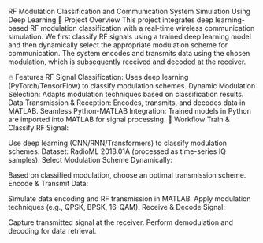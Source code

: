 RF Modulation Classification and Communication System Simulation Using Deep Learning
📌 Project Overview
This project integrates deep learning-based RF modulation classification with a real-time wireless communication simulation. We first classify RF signals using a trained deep learning model and then dynamically select the appropriate modulation scheme for communication. The system encodes and transmits data using the chosen modulation, which is subsequently received and decoded at the receiver.

🔥 Features
RF Signal Classification: Uses deep learning (PyTorch/TensorFlow) to classify modulation schemes.
Dynamic Modulation Selection: Adapts modulation techniques based on classification results.
Data Transmission & Reception: Encodes, transmits, and decodes data in MATLAB.
Seamless Python-MATLAB Integration: Trained models in Python are imported into MATLAB for signal processing.
🚀 Workflow
Train & Classify RF Signal:

Use deep learning (CNN/RNN/Transformers) to classify modulation schemes.
Dataset: RadioML 2018.01A (processed as time-series IQ samples).
Select Modulation Scheme Dynamically:

Based on classified modulation, choose an optimal transmission scheme.
Encode & Transmit Data:

Simulate data encoding and RF transmission in MATLAB.
Apply modulation techniques (e.g., QPSK, BPSK, 16-QAM).
Receive & Decode Signal:

Capture transmitted signal at the receiver.
Perform demodulation and decoding for data retrieval.
